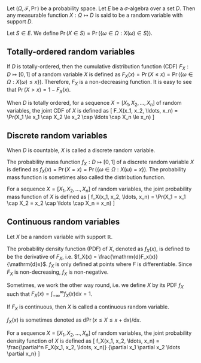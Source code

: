 Let $(\Omega, \mathcal{F}, \Pr)$ be a probability space.
Let $E$ be a $\sigma$-algebra over a set $D$.
Then any measurable function $X: \Omega \mapsto D$
is said to be a random variable with support $D$.

Let $S \in E$. We define $\Pr(X \in S) = \Pr(\{\omega \in \Omega: X(\omega) \in S\})$.

## Totally-ordered random variables

If $D$ is totally-ordered, then the cumulative distribution function (CDF)
$F_X: D \mapsto [0, 1]$ of a random variable $X$ is defined as
$F_X(x) = \Pr(X \le x) = \Pr(\{\omega \in \Omega: X(\omega) \le x\})$.
Therefore, $F_X$ is a non-decreasing function.
It is easy to see that $\Pr(X > x) = 1 - F_X(x)$.

When $D$ is totally ordered, for a sequence $X = [X_1, X_2, \ldots, X_n]$ of random variables,
the joint CDF of $X$ is defined as
\[ F_X(x_1, x_2, \ldots, x_n) = \Pr(X_1 \le x_1 \cap X_2 \le x_2 \cap \ldots \cap X_n \le x_n) \]

## Discrete random variables

When $D$ is countable, $X$ is called a discrete random variable.

The probability mass function $f_X: D \mapsto [0, 1]$
of a discrete random variable $X$ is defined as
$f_X(x) = \Pr(X = x) = \Pr(\{\omega \in \Omega: X(\omega) = x\})$.
The probability mass function is sometimes also called the distribution function.

For a sequence $X = [X_1, X_2, \ldots, X_n]$ of random variables,
the joint probability mass function of $X$ is defined as
\[ f_X(x_1, x_2, \ldots, x_n) = \Pr(X_1 = x_1 \cap X_2 = x_2 \cap \ldots \cap X_n = x_n) \]

## Continuous random variables

Let $X$ be a random variable with support $\mathbb{R}$.

The probability density function (PDF) of $X$, denoted as $f_X(x)$, is defined
to be the derivative of $F_X$, i.e.
$f_X(x) = \frac{\mathrm{d}F_x(x)}{\mathrm{d}x}$.
$f_X$ is only defined at points where $F$ is differentiable.
Since $F_X$ is non-decreasing, $f_X$ is non-negative.

Sometimes, we work the other way round, i.e. we define $X$ by its PDF $f_X$
such that $F_X(x) = \int_{-\infty}^{\infty} f_X(x) \mathrm{d}x = 1$.

If $F_X$ is continuous, then $X$ is called a continuous random variable.

$f_X(x)$ is sometimes denoted as $\mathrm{d}\Pr(x \le X \le x+\mathrm{d}x)/\mathrm{d}x$.

For a sequence $X = [X_1, X_2, \ldots, X_n]$ of random variables,
the joint probability density function of $X$ is defined as
\[ f_X(x_1, x_2, \ldots, x_n) = \frac{\partial^n F_X(x_1, x_2, \ldots, x_n)}
{\partial x_1 \partial x_2 \ldots \partial x_n} \]
